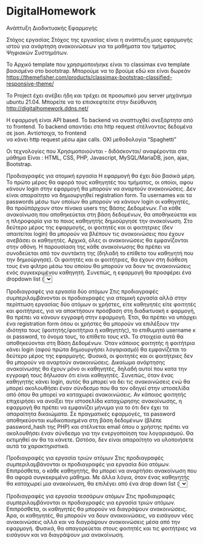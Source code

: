# DigitalHomework
Ανάπτυξη Διαδικτυακής Εφαρμογής


Στόχος εργασίας
Στόχος της εργασίας είναι η ανάπτυξη μιας εφαρμογής ιστού για ανάρτηση ανακοινώσεων για τα μαθήματα του τμήματος Ψηφιακών Συστημάτων.


To Αρχικό template που χρησιμοποιήιηκε είναι το classimax ενα template βασισμένο στο bootstrap.
Μπορούμε να το βρούμε εδώ και είναι δωρεάν https://themefisher.com/products/classimax-bootstrap-classified-responsive-theme/

Το Project έχει ανέβει ήδη και τρέχει σε προσωπικό μου server μηχάνημα ubuntu 21.04.
Μπορείτε να το επισκεφτείτε στην διεύθυνση http://digitalhomework.ddns.net/

Η εφαρμογή είναι API based. Το backend να αναπτυχθεί ανεξάρτητα από το frontend. Το backend απαντάει στα http request στέλνοντας δεδομένα σε json. Αντίστοιχα, το frontend  
να κάνει http request μέσω ajax calls. ΟΧΙ μεθοδολογία “Spaghetti” 

Οι τεχνολογίες που Χρησιμοποιούνται - διδάσκονται/ αναφέρονται στο μάθημα Είναι : HTML, CSS, PHP, Javascript, MySQL/MariaDB, json, ajax, Bootstrap.


Προδιαγραφές για ατομική εργασία
Η εφαρμογή θα έχει δύο βασικά μέρη. Το πρώτο μέρος θα αφορά τους καθηγητές του τμήματος, οι οποίοι, αφου κάνουν login στην εφαρμογή θα μπορούν να αναρτούν  ανακοινώσεις. Δεν είναι απαραίτητο να δημιουργηθεί registration form. 
Τα usernames και τα passwords μέσω των οποίων θα μπορούν να κάνουν login οι καθηγητές, θα προϋπάρχουν στον πίνακα users της Βάσης Δεδομένων. Για κάθε ανακοίνωση που αποθηκεύεται στη βάση δεδομένων, θα αποθηκεύεται και η 
πληροφορία για το ποιος καθηγητής δημιούργησε την ανακοίνωση.
Στο δεύτερο μέρος της εφαρμογής, οι φοιτητές και οι φοιτητριες (δεν απαιτείται login) θα μπορούν να βλέπουν τις ανακοινώσεις που έχουν ανεβάσει οι καθηγητές. Αρχικά, όλες οι ανακοινώσεις θα εμφανίζονται στην οθόνη. 
Η παρουσίαση της κάθε ανακοίνωσης θα πρέπει να συνοδεύεται από τον συντάκτη της (δηλαδή το επίθετο του καθηγητή που την δημιούργησε). Οι φοιτητές και οι φοιτήτριες, θα έχουν στη διάθεση τους ένα φιλτρο μέσω του οποίου 
θα μπορούν να δουν τις ανακοινώσεις ενός συγκεκριμένου καθηγητή. Συνεπώς, η εφαρμογή θα προσφέρει ένα dropdown list (<select>) όπου θα φορτώνονται δυναμικά από τη Βάση Δεδομένων τα επίθετα των καθηγητών. Όταν ο χρήστης 
επιλέγει το επίθετο κάποιου καθηγητή, τότε θα εμφανίζονται μόνο οι ανακοινώσεις του συγκεκριμένου καθηγητή.

Προδιαγραφές για εργασία δύο ατόμων
Στις προδιαγραφές συμπεριλαμβάνονται οι προδιαγραφές για ατομική εργασία αλλά στην περίπτωση εργασίας δύο ατόμων οι χρήστες, είτε καθηγητές είτε φοιτητές και φοιτήτριες, για να αποκτήσουν πρόσβαση στη διαδικτυακή ε
φαρμογή, θα πρέπει να κάνουν εγγραφή στην εφαρμογή. Έτσι, θα πρέπει να υπάρχει ένα registration form όπου οι χρήστες θα μπορούν να επιλέξουν την ιδιότητα τους (φοιτητής/φοιτήτρια ή καθηγητής), το επιθυμητό username κ
αι password, το όνομα τους, το επίθετο τους κτλ. Τα στοιχεία αυτά θα αποθηκεύονται στη Βάση Δεδομένων. Όταν κάποιος φοιτητής ή φοιτήτρια κάνει login (αφού πρώτα δημιουργήσει λογαριασμό) θα εμφανίζεται το δεύτερο 
μέρος της εφαρμογής. Φυσικά, οι φοιτητές και οι φοιτήτριες δεν θα μπορούν να αναρτούν ανακοινώσεις. Δικαίωμα ανάρτησης ανακοίνωσης θα έχουν μόνο οι καθηγητές, δηλαδή αυτοί που κατα την εγγραφή τους δήλωσαν ότι 
είναι καθηγητές. Συνεπώς, όταν ένας καθηγητής κάνει login, αυτός θα μπορεί να δει τις ανακοινώσεις ενώ θα μπορεί ακολουθήσει έναν σύνδεσμο που θα τον οδηγεί στην ιστοσελίδα από όπου θα μπορεί να καταχωρεί ανακοινώσεις. 
Αν κάποιος φοιτητής επιχειρήσει να ανοίξει την ιστοσελίδα καταχώρησης ανακοίνωσης, η εφαρμογή θα πρέπει να εμφανίζει μήνυμα για το ότι δεν έχει τα απαραίτητα δικαιώματα.
Σε πραγματικές εφαρμογές, τα password αποθηκεύονται κωδικοποιημένα στη βάση δεδομένων (βλέπε password_hash της PHP) και στέλνεται email όπου ο χρήστης πρέπει να ακολουθήσει έναν σύνδεσμο για την ενεργοποίηση του 
λογαριασμού. Θα εκτιμηθεί αν θα τα κάνετε. Ωστόσο, δεν είναι απαραίτητο να υλοποιήσετε αυτά τα χαρακτηριστικά.

Προδιαγραφές για εργασία τριών ατόμων
Στις προδιαγραφές συμπεριλαμβάνονται οι προδιαγραφές για εργασία δύο ατόμων. Επιπρόσθετα, ο κάθε καθηγητής, θα μπορεί να αναρτήσει ανακοίνωση που θα αφορά συγκεκριμένο μάθημα. Με άλλα λόγια, όταν ένας καθηγητής 
θα καταχωρεί μια ανακοίνωση, θα επιλέγει από ένα drop down list (<select>) και το μάθημα που θα αφορά η συγκεκριμένη ανακοίνωση. Όλοι οι καθηγητές θα μπορούν να ανεβάζουν ανακοινώσεις για οποιοδήποτε μάθημα. 
Οι φοιτητές και οι φοιτήτριες αφου κάνουν login, θα βλέπουν όλες τις ανακοινώσεις. Ωστόσο, θα έχουν στη διάθεση τους δύο φίλτρα. Το ένα θα αφορά τον καθηγητή και το άλλο το μάθημα. Για παράδειγμα, αν ο χρήστης 
επιλέξει από το ένα φίλτρο το όνομα τον καθηγητή “Ουγιάρογλου” και από το άλλο φίλτρο το μάθημα “Ανάπτυξη Διαδικτυακών Εφαρμογών”, η εφαρμογή θα εμφανίζει τις ανακοινώσεις που έχουν γίνει από τον καθηγητή 
“Ουγιάρογλου” και αφορούν το μάθημα “Ανάπτυξη Διαδικτυακών Εφαρμογών”. Αντίστοιχα, αν ο χρήστης επιλέξει κάτι μόνο από το ένα φίλτρο, το άλλο φιλτρο θα αγνοηθεί. Για παράδειγμα, αν ο χρήστης επιλέξει από 
το φίλτρο του μαθήματος το μάθημα “Ανάπτυξη Διαδικτυακών Εφαρμογών”, θα εμφανίζονται όλες οι ανακοινώσεις για το συγκεκριμένο μάθημα που έχουν δημιουργηθεί από όλους τους καθηγητές. 
Φυσικά, τα ονόματα των μαθημάτων, θα φορτώνονται δυναμικά από τη βάση δεδομένων. Για παράδειγμα αν ο πίνακας της βάσης δεδομένων που αφορά τα μαθήματα περιλαμβάνει πέντε μαθήματα, μόνο πέντε μαθήματα θα 
εμφανίζονται τόσο στο φίλτρο που αφορά την σελίδα που παρουσιάζονται οι ανακοινώσεις όσο στο στο drop down list της σελίδας που αφορά την καταχώρηση νέας ανακοίνωσης. Τα μαθήματα θα προϋπάρχουν στη βάση 
δεδομένων. Δεν είναι απαραίτητο να αναπτύξετε λειτουργία για την καταχώρηση μαθημάτων μέσω της εφαρμογής.

Προδιαγραφές για εργασία τεσσάρων ατόμων
Στις προδιαγραφές συμπεριλαμβάνονται οι προδιαγραφές για εργασία τριών ατόμων. Επιπρόσθετα, οι καθηγητές θα μπορούν να διαγράψουν ανακοινώσεις. Άρα, οι καθηγητές, θα μπορούν να δουν ανακοινώσεις, να 
εισάγουν νέες ανακοινώσεις αλλά και να διαγράψουν ανακοινώσεις μέσα από την εφαρμογή. Φυσικά, θα απαγορεύεται στους φοιτητές και τις φοιτήτριες να εισάγουν και να διαγράψουν μια ανακοίνωση.

